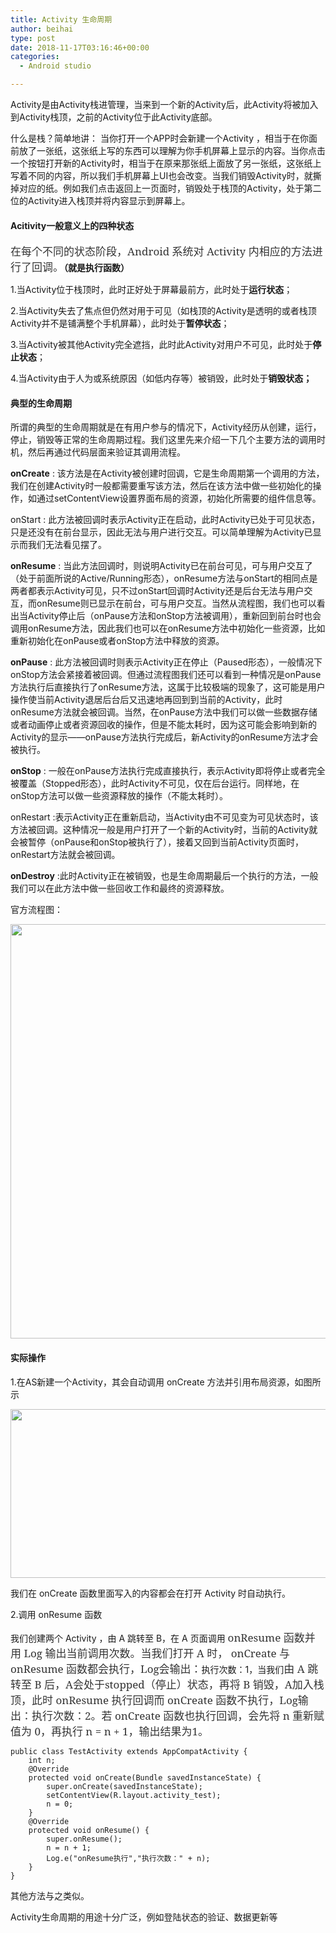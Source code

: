 ```yaml
---
title: Activity 生命周期
author: beihai
type: post
date: 2018-11-17T03:16:46+00:00
categories:
  - Android studio

---
```

Activity是由Activity栈进管理，当来到一个新的Activity后，此Activity将被加入到Activity栈顶，之前的Activity位于此Activity底部。<!--more-->


  
什么是栈？简单地讲： 当你打开一个APP时会新建一个Activity ，相当于在你面前放了一张纸，这张纸上写的东西可以理解为你手机屏幕上显示的内容。当你点击一个按钮打开新的Activity时，相当于在原来那张纸上面放了另一张纸，这张纸上写着不同的内容，所以我们手机屏幕上UI也会改变。当我们销毁Activity时，就撕掉对应的纸。例如我们点击返回上一页面时，销毁处于栈顶的Activity，处于第二位的Activity进入栈顶并将内容显示到屏幕上。

#### **Acitivity一般意义上的四种状态**

**<span style="display: inline !important; float: none; background-color: #ffffff; color: #333333; cursor: text; font-family: 'Noto Serif',serif; font-size: 17px; font-style: normal; font-variant: normal; font-weight: 400; letter-spacing: normal; orphans: 2; text-align: left; text-decoration: none; text-indent: 0px; text-transform: none; -webkit-text-stroke-width: 0px; white-space: normal; word-spacing: 0px;">在每个不同的状态阶段，Android 系统对 Activity 内相应的方法进行了回调。</span>（就是执行函数）**
  
1.当Activity位于栈顶时，此时正好处于屏幕最前方，此时处于**运行状态**；
  
2.当Activity失去了焦点但仍然对用于可见（如栈顶的Activity是透明的或者栈顶Activity并不是铺满整个手机屏幕），此时处于**暂停状态**；
  
3.当Activity被其他Activity完全遮挡，此时此Activity对用户不可见，此时处于**停止状态**；
  
4.当Activity由于人为或系统原因（如低内存等）被销毁，此时处于**销毁状态；**

#### 典型的生命周期

所谓的典型的生命周期就是在有用户参与的情况下，Activity经历从创建，运行，停止，销毁等正常的生命周期过程。我们这里先来介绍一下几个主要方法的调用时机，然后再通过代码层面来验证其调用流程。
  
**onCreate** : 该方法是在Activity被创建时回调，它是生命周期第一个调用的方法，我们在创建Activity时一般都需要重写该方法，然后在该方法中做一些初始化的操作，如通过setContentView设置界面布局的资源，初始化所需要的组件信息等。
  
onStart : 此方法被回调时表示Activity正在启动，此时Activity已处于可见状态，只是还没有在前台显示，因此无法与用户进行交互。可以简单理解为Activity已显示而我们无法看见摆了。
  
**onResume** : 当此方法回调时，则说明Activity已在前台可见，可与用户交互了（处于前面所说的Active/Running形态），onResume方法与onStart的相同点是两者都表示Activity可见，只不过onStart回调时Activity还是后台无法与用户交互，而onResume则已显示在前台，可与用户交互。当然从流程图，我们也可以看出当Activity停止后（onPause方法和onStop方法被调用），重新回到前台时也会调用onResume方法，因此我们也可以在onResume方法中初始化一些资源，比如重新初始化在onPause或者onStop方法中释放的资源。
  
**onPause** : 此方法被回调时则表示Activity正在停止（Paused形态），一般情况下onStop方法会紧接着被回调。但通过流程图我们还可以看到一种情况是onPause方法执行后直接执行了onResume方法，这属于比较极端的现象了，这可能是用户操作使当前Activity退居后台后又迅速地再回到到当前的Activity，此时onResume方法就会被回调。当然，在onPause方法中我们可以做一些数据存储或者动画停止或者资源回收的操作，但是不能太耗时，因为这可能会影响到新的Activity的显示——onPause方法执行完成后，新Activity的onResume方法才会被执行。
  
**onStop** : 一般在onPause方法执行完成直接执行，表示Activity即将停止或者完全被覆盖（Stopped形态），此时Activity不可见，仅在后台运行。同样地，在onStop方法可以做一些资源释放的操作（不能太耗时）。
  
onRestart :表示Activity正在重新启动，当Activity由不可见变为可见状态时，该方法被回调。这种情况一般是用户打开了一个新的Activity时，当前的Activity就会被暂停（onPause和onStop被执行了），接着又回到当前Activity页面时，onRestart方法就会被回调。
  
**onDestroy** :此时Activity正在被销毁，也是生命周期最后一个执行的方法，一般我们可以在此方法中做一些回收工作和最终的资源释放。
  
官方流程图：
  
<img class="alignnone size-full wp-image-289" src="http://120.78.201.42/wp-content/uploads/2018/11/activity_lifecycle.png" alt="" width="513" height="663" />

#### 实际操作

1.在AS新建一个Activity，其会自动调用 onCreate 方法并引用布局资源，如图所示
  
<img class="alignnone size-full wp-image-290" src="http://120.78.201.42/wp-content/uploads/2018/11/Activity生命周期-2018-11-12-093509.jpg" alt="" width="537" height="270" />
  
我们在 onCreate 函数里面写入的内容都会在打开 Activity 时自动执行。
  
2.调用 onResume 函数
  
我们创建两个 Activity ，由 A 跳转至 B，在 A 页面调用 <span style="display: inline !important; float: none; background-color: #ffffff; color: #333333; cursor: text; font-family: 'Noto Serif',serif; font-size: 17px; font-style: normal; font-variant: normal; font-weight: 400; letter-spacing: normal; orphans: 2; text-align: left; text-decoration: none; text-indent: 0px; text-transform: none; -webkit-text-stroke-width: 0px; white-space: normal; word-spacing: 0px;">onResume 函数并用 Log 输出当前调用次数。当我们打开 A 时， onCreate 与 onResume 函数都会执行，Log会输出：</span>执行次数：1，当我们<span style="display: inline !important; float: none; background-color: #ffffff; color: #333333; cursor: text; font-family: 'Noto Serif',serif; font-size: 17px; font-style: normal; font-variant: normal; font-weight: 400; letter-spacing: normal; orphans: 2; text-align: left; text-decoration: none; text-indent: 0px; text-transform: none; -webkit-text-stroke-width: 0px; white-space: normal; word-spacing: 0px;">由 A 跳转至 B 后，A会处于stopped（停止）状态，再将 B 销毁，A加入栈顶，此时 onResume 执行回调而 onCreate 函数不执行，Log输出：执行次数：2。若 onCreate 函数也执行回调，会先将 n 重新赋值为 0，再执行 n = n + 1，输出结果为1。</span>

<pre class="pure-highlightjs"><code class="java">public class TestActivity extends AppCompatActivity {
    int n;
    @Override
    protected void onCreate(Bundle savedInstanceState) {
        super.onCreate(savedInstanceState);
        setContentView(R.layout.activity_test);
        n = 0;
    }
    @Override
    protected void onResume() {
        super.onResume();
        n = n + 1;
        Log.e("onResume执行","执行次数：" + n);
    }
}</code></pre>

其他方法与之类似。
  
Activity生命周期的用途十分广泛，例如登陆状态的验证、数据更新等